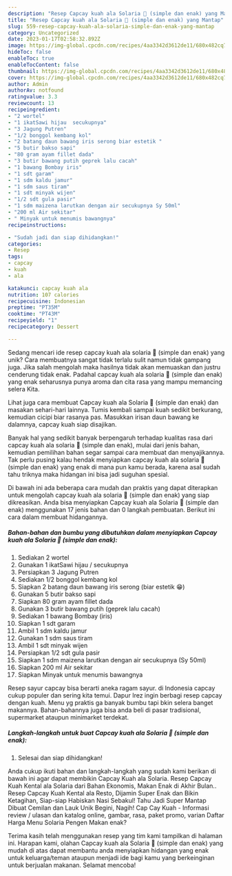 ```yaml
---
description: "Resep Capcay kuah ala Solaria 🥰 (simple dan enak) yang Mantap"
title: "Resep Capcay kuah ala Solaria 🥰 (simple dan enak) yang Mantap"
slug: 559-resep-capcay-kuah-ala-solaria-simple-dan-enak-yang-mantap
category: Uncategorized
date: 2023-01-17T02:58:32.892Z
image: https://img-global.cpcdn.com/recipes/4aa3342d3612de11/680x482cq70/capcay-kuah-ala-solaria-simple-dan-enak-foto-resep-utama.jpg
hideToc: false
enableToc: true
enableTocContent: false
thumbnail: https://img-global.cpcdn.com/recipes/4aa3342d3612de11/680x482cq70/capcay-kuah-ala-solaria-simple-dan-enak-foto-resep-utama.jpg
cover: https://img-global.cpcdn.com/recipes/4aa3342d3612de11/680x482cq70/capcay-kuah-ala-solaria-simple-dan-enak-foto-resep-utama.jpg
author: Admin
authorAv: notfound
ratingvalue: 3.3
reviewcount: 13
recipeingredient:
- "2 wortel"
- "1 ikatSawi hijau  secukupnya"
- "3 Jagung Putren"
- "1/2 bonggol kembang kol"
- "2 batang daun bawang iris serong biar estetik "
- "5 butir bakso sapi"
- "80 gram ayam fillet dada"
- "3 butir bawang putih geprek lalu cacah"
- "1 bawang Bombay iris"
- "1 sdt garam"
- "1 sdm kaldu jamur"
- "1 sdm saus tiram"
- "1 sdt minyak wijen"
- "1/2 sdt gula pasir"
- "1 sdm maizena larutkan dengan air secukupnya Sy 50ml"
- "200 ml Air sekitar"
- " Minyak untuk menumis bawangnya"
recipeinstructions:

- "Sudah jadi dan siap dihidangkan!"
categories:
- Resep
tags:
- capcay
- kuah
- ala

katakunci: capcay kuah ala 
nutrition: 107 calories
recipecuisine: Indonesian
preptime: "PT35M"
cooktime: "PT43M"
recipeyield: "1"
recipecategory: Dessert

---
```





Sedang mencari ide resep capcay kuah ala solaria 🥰 (simple dan enak) yang unik? Cara membuatnya sangat tidak terlalu sulit namun tidak gampang juga. Jika salah mengolah maka hasilnya tidak akan memuaskan dan justru cenderung tidak enak. Padahal capcay kuah ala solaria 🥰 (simple dan enak) yang enak seharusnya punya aroma dan cita rasa yang mampu memancing selera Kita.





Lihat juga cara membuat Capcay kuah ala Solaria 🥰 (simple dan enak) dan masakan sehari-hari lainnya. Tumis kembali sampai kuah sedikit berkurang, kemudian cicipi biar rasanya pas. Masukkan irisan daun bawang ke dalamnya, capcay kuah siap disajikan.

Banyak hal yang sedikit banyak berpengaruh terhadap kualitas rasa dari capcay kuah ala solaria 🥰 (simple dan enak), mulai dari jenis bahan, kemudian pemilihan bahan segar sampai cara membuat dan menyajikannya. Tak perlu pusing kalau hendak menyiapkan capcay kuah ala solaria 🥰 (simple dan enak) yang enak di mana pun kamu berada, karena asal sudah tahu triknya maka hidangan ini bisa jadi suguhan spesial.






Di bawah ini ada beberapa cara mudah dan praktis yang dapat diterapkan untuk mengolah capcay kuah ala solaria 🥰 (simple dan enak) yang siap dikreasikan. Anda bisa menyiapkan Capcay kuah ala Solaria 🥰 (simple dan enak) menggunakan 17 jenis bahan dan 0 langkah pembuatan. Berikut ini cara dalam membuat hidangannya.

<!--inarticleads1-->

##### Bahan-bahan dan bumbu yang dibutuhkan dalam menyiapkan Capcay kuah ala Solaria 🥰 (simple dan enak):

1. Sediakan 2 wortel
1. Gunakan 1 ikatSawi hijau / secukupnya
1. Persiapkan 3 Jagung Putren
1. Sediakan 1/2 bonggol kembang kol
1. Siapkan 2 batang daun bawang iris serong (biar estetik 😁)
1. Gunakan 5 butir bakso sapi
1. Siapkan 80 gram ayam fillet dada
1. Gunakan 3 butir bawang putih (geprek lalu cacah)
1. Sediakan 1 bawang Bombay (iris)
1. Siapkan 1 sdt garam
1. Ambil 1 sdm kaldu jamur
1. Gunakan 1 sdm saus tiram
1. Ambil 1 sdt minyak wijen
1. Persiapkan 1/2 sdt gula pasir
1. Siapkan 1 sdm maizena larutkan dengan air secukupnya (Sy 50ml)
1. Siapkan 200 ml Air sekitar
1. Siapkan  Minyak untuk menumis bawangnya


Resep sayur capcay bisa berarti aneka ragam sayur. di Indonesia capcay cukup populer dan sering kita temui. Dapur Irez ingin berbagi resep capcay dengan kuah. Menu yg praktis ga banyak bumbu tapi bkin selera banget makannya. Bahan-bahannya juga bisa anda beli di pasar tradisional, supermarket ataupun minimarket terdekat. 

<!--inarticleads2-->

##### Langkah-langkah untuk buat Capcay kuah ala Solaria 🥰 (simple dan enak):


1. Selesai dan siap dihidangkan!

Anda cukup ikuti bahan dan langkah-langkah yang sudah kami berikan di bawah ini agar dapat membikin Capcay Kuah ala Solaria. Resep Capcay Kuah Kental ala Solaria dari Bahan Ekonomis, Makan Enak di Akhir Bulan.. Resep Capcay Kuah Kental ala Resto, Dijamin Super Enak dan Bikin Ketagihan, Siap-siap Habiskan Nasi Sebakul! Tahu Jadi Super Mantap Dibuat Cemilan dan Lauk Unik Begini, Nagih! Cap Cay Kuah - Informasi review / ulasan dan katalog online, gambar, rasa, paket promo, varian Daftar Harga Menu Solaria Pengen Makan enak? 

Terima kasih telah menggunakan resep yang tim kami tampilkan di halaman ini. Harapan kami, olahan Capcay kuah ala Solaria 🥰 (simple dan enak) yang mudah di atas dapat membantu anda menyiapkan hidangan yang enak untuk keluarga/teman ataupun menjadi ide bagi kamu yang berkeinginan untuk berjualan makanan. Selamat mencoba!
